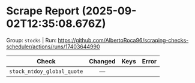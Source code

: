 # Scrape Report (2025-09-02T12:35:08.676Z)

Group: `stocks`  |  Run: https://github.com/AlbertoRoca96/scraping-checks-scheduler/actions/runs/17403644990

| Check | Changed | Keys | Error |
|---|:---:|:--|:--|
| `stock_ntdoy_global_quote` | — |  |  |
